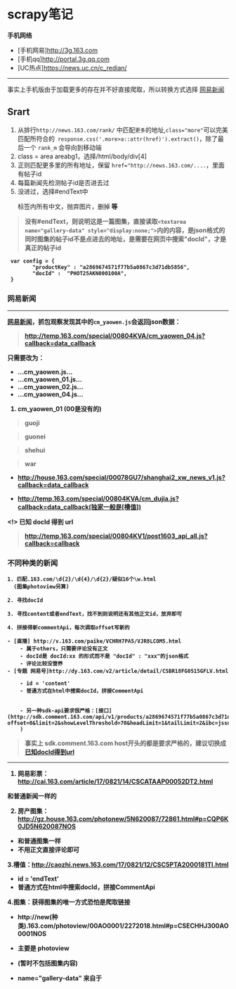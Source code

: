 # scrapy笔记

**手机网络**

- [手机网易]http://3g.163.com
- [手机qq]http://portal.3g.qq.com 
- [UC热点]https://news.uc.cn/c_redian/

---

事实上手机版由于加载更多的存在并不好直接爬取，所以转换方式选择 [网易新闻](http://news.163.com/) 
## Srart
1. 从排行`http://news.163.com/rank/` 中匹配`更多`的地址,`class="more"`可以完美匹配所符合的` response.css('.more>a::attr(href)').extract()`，除了最后一个 `rank_m` 会导向到移动端
3. class = area areabg1，选择/html/body/div[4]
2. 正则匹配更多里的所有地址，保留 `href="http://news.163.com/....`，里面有帖子id
3. 每篇新闻先检测帖子id是否进去过
4. 没进过，选择#endText中<p>标签内所有中文，抛弃图片<img>，删掉<strong> 等  
> 没有#endText，则说明这是一篇图集，直接读取`<textarea name="gallery-data" style="display:none;">`内的内容，是json格式的
> 同时图集的帖子id不是点进去的地址，是需要在网页中搜索"docId"，才是真正的帖子id
```	
 var config = {
		"productKey" : "a2869674571f77b5a0867c3d71db5856",
		"docId" :  "PHOT25AKN000100A",
 }
```

### 网易新闻

---

[网易新闻](http://news.163.com/)，抓包观察发现其中的`cm_yaowen.js`会返回json数据：
> http://temp.163.com/special/00804KVA/cm_yaowen_04.js?callback=data_callback

只需要改为：
- ...cm_yaowen.js...
- ...cm_yaowen_01.js...
- ...cm_yaowen_02.js...
- ...cm_yaowen_04.js...

1. cm_yaowen_01 (00是没有的)

> guoji

> guonei

> shehui

> war 

* http://house.163.com/special/00078GU7/shanghai2_xw_news_v1.js?callback=data_callback

* http://temp.163.com/special/00804KVA/cm_dujia.js?callback=data_callback(独家一般是[槽值])


<!> 已知 docId 得到 url

> http://temp.163.com/special/00804KV1/post1603_api_all.js?callback=callback


### 不同种类的新闻


	1. 匹配.163.com/\d{2}/\d{4}/\d{2}/疑似16个\w.html
	  (图集photoview另算)

	2. 寻找docId

	3. 寻找content或者endText，找不到则说明还有其他正文id，放弃即可

	4. 拼接得新commentApi，每次调取offset写新的

	- [直播] http://v.163.com/paike/VCHRH7PA5/VJR8LCOM5.html
	    - 属于others，只需要评论没有正文
	    - docId是 docId:xx 的形式而不是 "docId" : "xxx"的json格式
	    - 评论比较没营养
	- [专题 网易号]http://dy.163.com/v2/article/detail/CSBR18FG0515GFLV.html    
	    - id = 'content'
	    - 普通方式在html中搜索docId，拼接CommentApi             


		- 另一种sdk-api要求很严格：[接口](http://sdk.comment.163.com/api/v1/products/a2869674571f77b5a0867c3d71db5856/threads/CSBR18FG0515GFLV/comments/newList?offset=0&limit=2&showLevelThreshold=70&headLimit=1&tailLimit=2&ibc=jssdk&callback=tool1009860388490201624_1503377054054&_=1503377054055
		)
	
> 事实上 sdk.comment.163.com host开头的都是要求严格的，建议切换成[已知docId得到url](http://temp.163.com/special/00804KV1/post1603_api_all.js?callback=callback)
---


1. 网易彩票：http://cai.163.com/article/17/0821/14/CSCATAAP00052DT2.html

和普通新闻一样的


2. 房产图集：http://gz.house.163.com/photonew/5N620087/72861.html#p=CQP6K0JD5N620087NOS

  - 和普通图集一样
  - 不用正文直接评论即可
  
3.槽值：http://caozhi.news.163.com/17/0821/12/CSC5PTA2000181TI.html

  - id = 'endText' 
  - 普通方式在html中搜索docId，拼接CommentApi       
  
  
4.图集：获得图集的唯一方式恐怕是爬取链接

  - http://new(种类).163.com/photoview/00AO0001/2272018.html#p=CSECHHJ300AO0001NOS   

  - 主要是 photoview
  
  -  (暂时不包括图集内容)
  
  - name="gallery-data"  来自于 <textarea name="gallery-data" style="display:none;">
  
  - textarea是唯一的，gallery-data也是唯一的
  
  - 匹配其后的json就可以获得数据
  
  - 普通方式在html中搜索docId，拼接CommentApi           
  
  - 如下：
  
		```
		{"info":{ 
		    setname,lmodify,source
		    有prev和next的图集链接，匹配xx.163.com/photoview/本图集数字加减可得链接
		    }
		 "list":[
		    {匹配list中每一项的note是文字}             
		 ]
		}
		```
		
 > 图集链接中的p不是真正的commentApi所需要的docId
      
      


### 最新评论
> http://comment.news.163.com/api/v1/products/a2869674571f77b5a0867c3d71db5856/threads/CR67N2K50001899N/comments/newList?offset=0&limit=40&showLevelThreshold=72&headLimit=1&tailLimit=2&callback=getData&ibc=newspc&_=1502083131717

####
1. 一般只需要改 `offset=0`，`_=时间戳`(时间戳会多出小数点后几位，并且服务器时间戳要慢几秒)，`a2869674571f77b5a0867c3d71db5856`是productKey，似乎是不变的？可能跟IP有关，但是我换VPN也没有变，`CR67N2K50001899N`是帖子id
2. 当参数错误时：
> ```
> getData(
> {"code":"42212","message":"Illegal pagination parameters"});
> ```
当`offset`超过上限会变成下面这样：( 其中`newListSize`是上限 )
```
getData(
{"commentIds":[],"comments":{},"newListSize":9037});
```

---

```
"148774978":{
    "against":0 # **反对数**
    "vote":4 # **赞同数**
    "content":"犯中华者，虽远必诛！...其中的诛和口诛笔伐的诛一样，所以，抗议，谴责也算是诛过了！",  **内容**
    "createTime":"2017-08-07 12:56:53", **时间**
    "productKey":"a2869674571f77b5a0867c3d71db5856", # 是网址中products后的数字串
    "user":{
        "id":"OTk3NjI3NzEwQHFxLmNvbQ==",  
        "location":"湖南省株洲市攸县",  **地址**
        "nickname":"做人糊涂好",  **名字**
        "redNameInfo":[],
        "userId":55412370
      },
    "ip":"113.245.*.*",
    "postId":"CR67N2K50001899N_148774978", **格式是[帖子id_发言用户id]**
    "anonymous":false
    "buildLevel":3,  #更了多少层
    "commentId":148774978,  
    "source":"wb", # wb是web, ph是phone
    "unionState":false, # 总是false
    "siteName":"网易", 
    "isDel":false,
    "shareCount":0,
    "favCount":0,
}
```

### 热评
> http://comment.news.163.com/api/v1/products/a2869674571f77b5a0867c3d71db5856/threads/CR67N2K50001899N/comments/hotList?offset=0&limit=40&showLevelThreshold=72&headLimit=1&tailLimit=2&callback=getData&ibc=newspc

和上面所需信息一样

### 正文
直接正则内容

# 澎湃
[澎湃新闻](http://www.thepaper.cn/)，XHR格式抓包：
> http://www.thepaper.cn/load_chosen.jsp?nodeids=25949&topCids=1754916,1752511,1755796,1755438,&pageidx=3&lastTime=1502177429969

对比采集到的多条jsp：

>>* http://www.thepaper.cn/load_chosen.jsp?nodeids=25949&topCids=1754916,1752511,1755796,1755438,&pageidx=12&lastTime=1502123413588
>>* http://www.thepaper.cn/load_chosen.jsp?nodeids=25949&topCids=1754916,1752511,1755796,1755438,&pageidx=11&lastTime=1502150956482
>>* http://www.thepaper.cn/load_chosen.jsp?nodeids=25949&topCids=1754916,1752511,1755796,1755438,&pageidx=9&lastTime=1502156924558
>>* http://www.thepaper.cn/load_chosen.jsp?nodeids=25949&topCids=1754916,1752511,1755796,1755438,&pageidx=9&lastTime=1502156924558

所以我们只要改变`pageidx=3`和`lastTime=(10位当前系统时间)`就可以了，10位当前系统时间在`Java`下直接用`Systemillions()`就可以，`Python`需要再取整

## 推荐阅读内容
> [python爬虫的最佳实践](http://www.jianshu.com/u/d2170a042ddb)
包含mongodb、动态加载、selenium、抓包在内的内容

